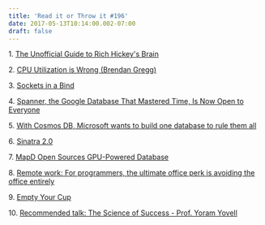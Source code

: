 ```yaml
---
title: 'Read it or Throw it #196'
date: 2017-05-13T10:14:00.002-07:00
draft: false
---
```


1. [The Unofficial Guide to Rich Hickey's Brain](http://www.flyingmachinestudios.com/programming/the-unofficial-guide-to-rich-hickeys-brain/)  

2. [CPU Utilization is Wrong (Brendan Gregg)](http://www.brendangregg.com/blog/2017-05-09/cpu-utilization-is-wrong.html)

3. [Sockets in a Bind](https://blog.heroku.com/sockets-in-a-bind)

4. [Spanner, the Google Database That Mastered Time, Is Now Open to Everyone](https://www.wired.com/2017/02/spanner-google-database-harnessed-time-now-open-everyone/)

5. [With Cosmos DB, Microsoft wants to build one database to rule them all](http://social.techcrunch.com/2017/05/10/with-cosmos-db-microsoft-wants-to-build-one-database-to-rule-them-all/)

6. [Sinatra 2.0](https://github.com/sinatra/sinatra/tree/v2.0.0)

7. [MapD Open Sources GPU-Powered Database](http://www.mapd.com/blog/2017/05/08/mapd-open-sources-gpu-powered-database/)

8. [Remote work: For programmers, the ultimate office perk is avoiding the office entirely](https://qz.com/950973/remote-work-for-programmers-the-ultimate-office-perk-is-avoiding-the-office-entirely/)

9. [Empty Your Cup](http://wiki.c2.com/?EmptyYourCup)

10. [Recommended talk: The Science of Success - Prof. Yoram Yovell](https://www.youtube.com/watch?v=-Fo7Dqly_-0)
